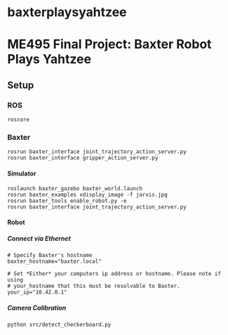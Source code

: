 # baxterplaysyahtzee
# ME495 Final Project: Baxter Robot Plays Yahtzee

## Setup

### ROS
```
roscore
```
### Baxter
```
rosrun baxter_interface joint_trajectory_action_server.py
rosrun baxter_interface gripper_action_server.py
```
#### Simulator
```
roslaunch baxter_gazebo baxter_world.launch
rosrun baxter_examples xdisplay_image -f jarvis.jpg
rosrun baxter_tools enable_robot.py -e
rosrun baxter_interface joint_trajectory_action_server.py 
```

#### Robot
##### Connect via Ethernet
```
# Specify Baxter's hostname
baxter_hostname="baxter.local"

# Set *Either* your computers ip address or hostname. Please note if using
# your_hostname that this must be resolvable to Baxter.
your_ip="10.42.0.1"
```

##### Camera Calibration
```
python src/detect_checkerboard.py
```
